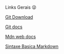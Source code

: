 Links Gerais :stuck_out_tongue_winking_eye:

[Git Download](https://git-scm.com/downloads)

[Git docs](https://docs.github.com/pt)

[Mdn web docs](https://developer.mozilla.org/pt-BR/)

[Sintaxe Basica Markdown](https://www.markdownguide.org/basic-syntax/)
